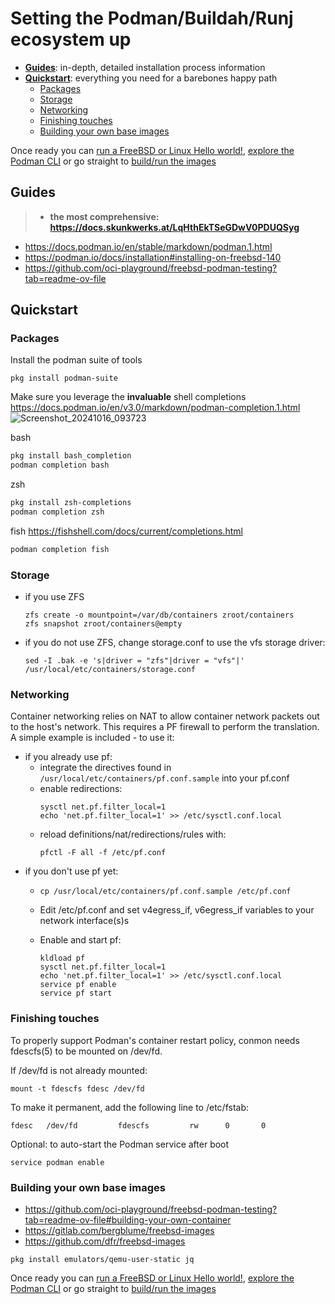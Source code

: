 # Setting the Podman/Buildah/Runj ecosystem up

* **[Guides](#guides)**: in-depth, detailed installation process information
* **[Quickstart](#quickstart)**: everything you need for a barebones happy path
  * [Packages](#packages)
  * [Storage](#storage)
  * [Networking](#networking)
  * [Finishing touches](#finishing-touches)
  * [Building your own base images](#building-your-own-base-images)

Once ready you can [run a FreeBSD or Linux Hello world!](2-hello-world.md),
[explore the Podman CLI](3-explore.md) or go straight to [build/run the images](../README.md)

## Guides
> * **the most comprehensive: https://docs.skunkwerks.at/LqHthEkTSeGDwV0PDUQSyg**
* https://docs.podman.io/en/stable/markdown/podman.1.html
* https://podman.io/docs/installation#installing-on-freebsd-140
* https://github.com/oci-playground/freebsd-podman-testing?tab=readme-ov-file

## Quickstart

### Packages

Install the podman suite of tools
```
pkg install podman-suite
```

Make sure you leverage the **invaluable** shell completions
https://docs.podman.io/en/v3.0/markdown/podman-completion.1.html
![Screenshot_20241016_093723](https://github.com/user-attachments/assets/649ebcad-47ad-405a-add2-211f5010c6f3)

bash
``` bash
pkg install bash_completion
podman completion bash
```

zsh
``` bash
pkg install zsh-completions
podman completion zsh
```

fish
https://fishshell.com/docs/current/completions.html
``` bash
podman completion fish
```

### Storage
* if you use ZFS
    ```
    zfs create -o mountpoint=/var/db/containers zroot/containers
    zfs snapshot zroot/containers@empty
    ```
* if you do not use ZFS, change storage.conf to use the vfs storage driver:
    ```
    sed -I .bak -e 's|driver = "zfs"|driver = "vfs"|' /usr/local/etc/containers/storage.conf
    ```

### Networking
Container networking relies on NAT to allow container network packets out to the host's network. This requires a PF firewall to perform the translation. A simple example is included - to use it:


* if you already use pf:
    * integrate the directives found in `/usr/local/etc/containers/pf.conf.sample` into your pf.conf
    * enable redirections:
      ```
      sysctl net.pf.filter_local=1
      echo 'net.pf.filter_local=1' >> /etc/sysctl.conf.local
      ```
    * reload definitions/nat/redirections/rules with:
      ```
      pfctl -F all -f /etc/pf.conf
      ```
* if you don't use pf yet:
    * ```
      cp /usr/local/etc/containers/pf.conf.sample /etc/pf.conf
      ```
    * Edit /etc/pf.conf and set v4egress_if, v6egress_if variables to your network interface(s)s

    * Enable and start pf:
      ```
      kldload pf
      sysctl net.pf.filter_local=1
      echo 'net.pf.filter_local=1' >> /etc/sysctl.conf.local
      service pf enable
      service pf start
      ```

### Finishing touches

To properly support Podman's container restart policy, conmon needs fdescfs(5) to be mounted on /dev/fd.

If /dev/fd is not already mounted:
```
mount -t fdescfs fdesc /dev/fd
```

To make it permanent, add the following line to /etc/fstab:
```
fdesc   /dev/fd         fdescfs         rw      0       0
```

Optional: to auto-start the Podman service after boot
```
service podman enable
```

### Building your own base images
* https://github.com/oci-playground/freebsd-podman-testing?tab=readme-ov-file#building-your-own-container
* https://gitlab.com/bergblume/freebsd-images
* https://github.com/dfr/freebsd-images

```
pkg install emulators/qemu-user-static jq
```

Once ready you can [run a FreeBSD or Linux Hello world!](2-hello-world.md),
[explore the Podman CLI](3-explore.md) or go straight to [build/run the images](../README.md)
